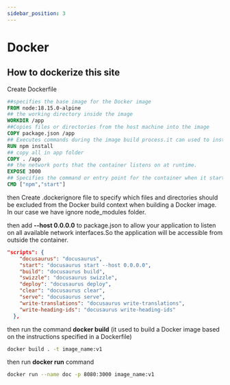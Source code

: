 ```yaml
---
sidebar_position: 3
---
```


# Docker

## How to dockerize this site

Create Dockerfile

```Dockerfile
##specifies the base image for the Docker image
FROM node:18.15.0-alpine
## the working directory inside the image
WORKDIR /app
##Copies files or directories from the host machine into the image
COPY package.json /app
## Executes commands during the image build process.it can used to install dependencies
RUN npm install
## copy all in app folder
COPY . /app
## the network ports that the container listens on at runtime.
EXPOSE 3000
## Specifies the command or entry point for the container when it starts
CMD ["npm","start"]
```

then Create .dockerignore file to specify which files and directories should be excluded from the Docker build context when building a Docker image. In our case we have ignore node_modules folder.

then add **--host 0.0.0.0** to package.json to allow your application to listen on all available network interfaces.So the application will be accessible from outside the container.

<!-- ![Docs Version Dropdown](./img/package_host.png) -->

```json
"scripts": {
    "docusaurus": "docusaurus",
    "start": "docusaurus start --host 0.0.0.0",
    "build": "docusaurus build",
    "swizzle": "docusaurus swizzle",
    "deploy": "docusaurus deploy",
    "clear": "docusaurus clear",
    "serve": "docusaurus serve",
    "write-translations": "docusaurus write-translations",
    "write-heading-ids": "docusaurus write-heading-ids"
  },
```

then run the command **docker build** (it used to build a Docker image based on the instructions specified in a Dockerfile)

```bash
docker build . -t image_name:v1
```

then run **docker run** command

```bash
docker run --name doc -p 8080:3000 image_name:v1
```

<!-- docker ps
docker ps -a
##remove all stopped containers from your Docker environment
docker container prune
docker run --name doc -p 8080:3000 rde:v1 -->
